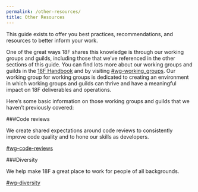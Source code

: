 ```yaml
---
permalink: /other-resources/
title: Other Resources
---
```

This guide exists to offer you best practices, recommendations, and resources to better inform your work. 

One of the great ways 18F shares this knowledge is through our working groups and guilds, including those that we’ve referenced in the other sections of this guide. You can find lots more about our working groups and guilds in the [18F Handbook](handbook.18f.gov) and by visiting [#wg-working_groups](https://18f.slack.com/messages/wg-working_groups/). Our working group for working groups is dedicated to creating an environment in which working groups and guilds can thrive and have a meaningful impact on 18F deliverables and operations. 

Here’s some basic information on those working groups and guilds that we haven’t previously covered:

###Code reviews

We create shared expectations around code reviews to consistently improve code quality and to hone our skills as developers.

[#wg-code-reviews](https://18f.slack.com/messages/wg-code-reviews/)

###Diversity

We help make 18F a great place to work for people of all backgrounds.

[#wg-diversity](https://18f.slack.com/messages/wg-diversity/)

